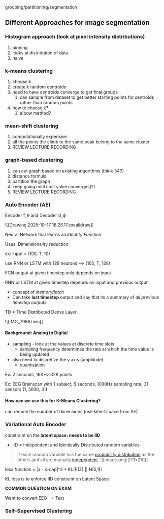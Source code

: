 grouping/partitioning/segmentation
## Different Approaches for image segmentation
### Histogram approach (look at pixel intensity distributions)
1. binning
2. looks at distribution of data
3. naive
### k-means clustering
1. choose k
2. create k random centroids
3. need to have centroids converge to get final groups
	1. can sample from dataset to get better starting points for centroids rather than random points
4. how to choose k?
	1. elbow method?
### mean-shift clustering
1. computationally expensive
2. all the points the climb to the same peak belong to the same cluster
3. REVIEW LECTURE RECORDING
### graph-based clustering
1. can cut graph based on existing algorithms (think 347)
2. distance formula
3. partition the graph
4. keep going until cost value converges(?)
5. REVIEW LECTURE RECORDiNG

### Auto Encoder (AE)
Encoder f_θ and Decoder d_ϕ

![[Drawing 2025-10-17 18.26.17.excalidraw]]

Neural Network that learns an _Identity Function_

Uses: Dimensionality reduction

ex: input = (100, T, 10)

use RNN or LSTM with 128 neurons --> (100, T, 128)

FCN output at given timestep only depends on input

RNN or LSTM at given timestep depends on input and previous output
- concept of *memory/latch*
- Can take **last timestep** output and say that its a summary of *all previous timestep outputs*

TD = Time Distributed Dense Layer

![[IMG_7986.heic]]


#### Background: Analog to Digital
- sampling - look at the values at discrete time slots
	- sampling frequency determines the rate at which the time value is being updated
- also need to discretize the y axis (amplitude)
	- quantization

Ex: 2 seconds, 16KHz
32K points

Ex: EEG Brainscan with 1 subject, 5 seconds, 1000Hz sampling rate, 31 sensors
(1, 5000, 31)

#### How can we use this for K-Means Clustering?

can reduce the number of dimensions (use latent space from AE)

### Variational Auto Encoder
constraint on the **latent space: needs to be IID**
- IID = Independent and Identically Distributed random variables
> if each random variable has the same [probability distribution](https://en.wikipedia.org/wiki/Probability_distribution "Probability distribution") as the others and all are mutually [independent](https://en.wikipedia.org/wiki/Independence_\(probability_theory\) "Independence (probability theory)").
![[image.png|279x210]]

loss function = |x - x-cap|^2 + KL(P(Z) || N(0,1))

KL loss is to enforce IID constraint on Latent Space

**COMMON QUESTION ON EXAM**

Want to convert EEG --> Text
### Self-Supervised Clustering

